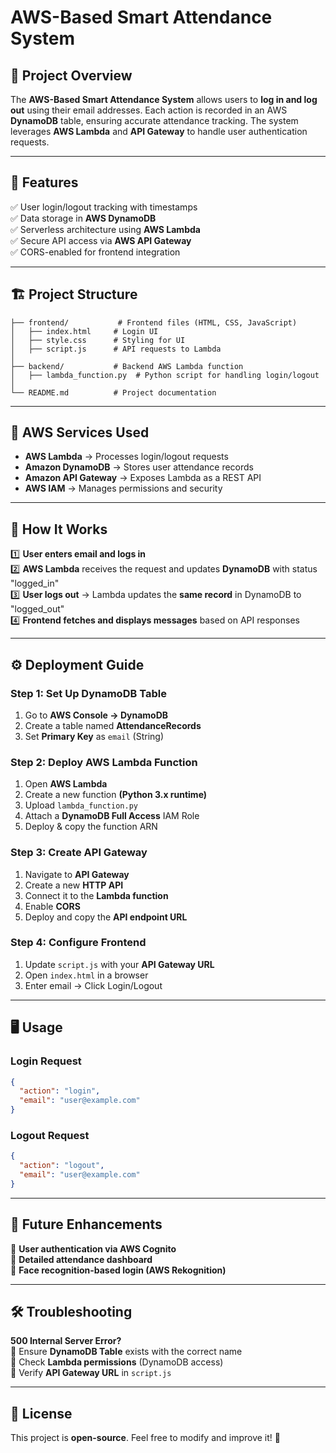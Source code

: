 # AWS-Based Smart Attendance System

## 📌 Project Overview
The **AWS-Based Smart Attendance System** allows users to **log in and log out** using their email addresses. Each action is recorded in an AWS **DynamoDB** table, ensuring accurate attendance tracking. The system leverages **AWS Lambda** and **API Gateway** to handle user authentication requests.

---

## 🎯 Features
✅ User login/logout tracking with timestamps  
✅ Data storage in **AWS DynamoDB**  
✅ Serverless architecture using **AWS Lambda**  
✅ Secure API access via **AWS API Gateway**  
✅ CORS-enabled for frontend integration  

---

## 🏗️ Project Structure
```
├── frontend/           # Frontend files (HTML, CSS, JavaScript)
│   ├── index.html     # Login UI
│   ├── style.css      # Styling for UI
│   ├── script.js      # API requests to Lambda
│
├── backend/           # Backend AWS Lambda function
│   ├── lambda_function.py  # Python script for handling login/logout
│
└── README.md          # Project documentation
```

---

## 🚀 AWS Services Used
- **AWS Lambda** → Processes login/logout requests
- **Amazon DynamoDB** → Stores user attendance records
- **Amazon API Gateway** → Exposes Lambda as a REST API
- **AWS IAM** → Manages permissions and security

---

## 📌 How It Works
1️⃣ **User enters email and logs in**  
2️⃣ **AWS Lambda** receives the request and updates **DynamoDB** with status "logged_in"  
3️⃣ **User logs out** → Lambda updates the **same record** in DynamoDB to "logged_out"  
4️⃣ **Frontend fetches and displays messages** based on API responses  

---

## ⚙️ Deployment Guide
### **Step 1: Set Up DynamoDB Table**
1. Go to **AWS Console → DynamoDB**
2. Create a table named **AttendanceRecords**
3. Set **Primary Key** as `email` (String)

### **Step 2: Deploy AWS Lambda Function**
1. Open **AWS Lambda**
2. Create a new function **(Python 3.x runtime)**
3. Upload `lambda_function.py`
4. Attach a **DynamoDB Full Access** IAM Role
5. Deploy & copy the function ARN

### **Step 3: Create API Gateway**
1. Navigate to **API Gateway**
2. Create a new **HTTP API**
3. Connect it to the **Lambda function**
4. Enable **CORS**
5. Deploy and copy the **API endpoint URL**

### **Step 4: Configure Frontend**
1. Update `script.js` with your **API Gateway URL**
2. Open `index.html` in a browser
3. Enter email → Click Login/Logout

---

## 🖥️ Usage
### **Login Request**
```json
{
  "action": "login",
  "email": "user@example.com"
}
```

### **Logout Request**
```json
{
  "action": "logout",
  "email": "user@example.com"
}
```

---

## 📌 Future Enhancements
🔹 **User authentication via AWS Cognito**  
🔹 **Detailed attendance dashboard**  
🔹 **Face recognition-based login (AWS Rekognition)**  

---

## 🛠️ Troubleshooting
**500 Internal Server Error?**  
🔹 Ensure **DynamoDB Table** exists with the correct name  
🔹 Check **Lambda permissions** (DynamoDB access)  
🔹 Verify **API Gateway URL** in `script.js`  

---

## 📜 License
This project is **open-source**. Feel free to modify and improve it! 🚀